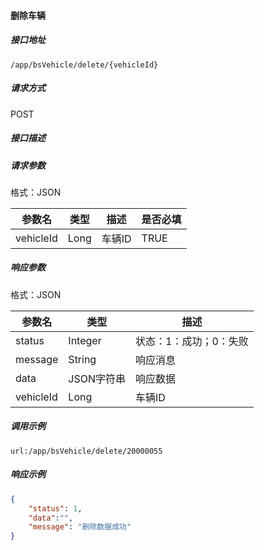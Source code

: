 #### 删除车辆

##### 接口地址

```
/app/bsVehicle/delete/{vehicleId}
```

##### 请求方式

POST

##### 接口描述

##### 请求参数

格式：JSON

| 参数名 | 类型 | 描述 | 是否必填 |
| --- | --- | --- | --- |
|vehicleId| Long| 车辆ID | TRUE|

##### 响应参数

格式：JSON

| 参数名 | 类型 | 描述 |
| --- | --- | --- |
| status| Integer | 状态：1：成功；0：失败 |
| message| String | 响应消息 |
| data| JSON字符串| 响应数据 |
| vehicleId| Long| 车辆ID |
##### 调用示例

```
url:/app/bsVehicle/delete/20000055
```

##### 响应示例

``` json
{
    "status": 1,
    "data":"",
    "message": "删除数据成功"
}
```

